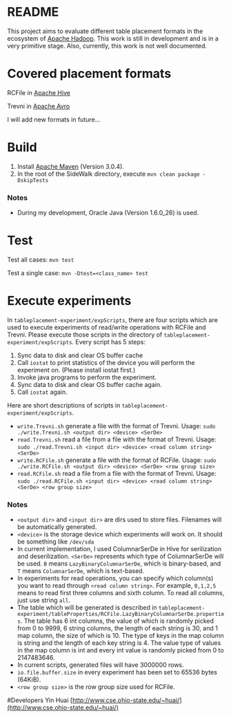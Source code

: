 # README
This project aims to evaluate different table placement formats in the ecosystem of [Apache Hadoop](http://hadoop.apache.org/). This work is still in development and is in a very primitive stage. Also, currently, this work is not well documented.

# Covered placement formats
RCFile in [Apache Hive](http://hive.apache.org/)

Trevni in [Apache Avro](http://avro.apache.org/)

I will add new formats in future...

# Build
1. Install [Apache Maven](http://maven.apache.org/) (Version 3.0.4).
2. In the root of the SideWalk directory, execute `mvn clean package -DskipTests`
### Notes
* During my development, Oracle Java (Version 1.6.0_26) is used.

# Test
Test all cases: `mvn test`

Test a single case: `mvn -Dtest=<class_name> test`

# Execute experiments
In `tableplacement-experiment/expScripts`, there are four scripts which are used to execute experiments of read/write operations with RCFile and Trevni.
Please execute those scripts in the directory of `tableplacement-experiment/expScripts`.
Every script has 5 steps:

1. Sync data to disk and clear OS buffer cache
2. Call `iostat` to print statistics of the device you will perform the experiment on. (Please install iostat first.)
3. Invoke java programs to perform the experiment.
4. Sync data to disk and clear OS buffer cache again.
5. Call `iostat` again.

Here are short descriptions of scripts in `tableplacement-experiment/expScripts`.

* `write.Trevni.sh` generate a file with the format of Trevni.
   Usage: `sudo ./write.Trevni.sh <output dir> <device> <SerDe>`
* `read.Trevni.sh` read a file from a file with the format of Trevni.
   Usage: `sudo ./read.Trevni.sh <input dir> <device> <read column string> <SerDe>`
* `write.RCFile.sh` generate a file with the format of RCFile.
   Usage: `sudo ./write.RCFile.sh <output dir> <device> <SerDe> <row group size>`
* `read.RCFile.sh` read a file from a file with the format of Trevni.
   Usage: `sudo ./read.RCFile.sh <input dir> <device> <read column string> <SerDe> <row group size>`

### Notes
* `<output dir>` and `<input dir>` are dirs used to store files. Filenames will be automatically generated.
* `<device>` is the storage device which experiments will work on. It should be something like `/dev/sda`
* In current implementation, I used ColumnarSerDe in Hive for serilization and deserilization. `<SerDe>` represents which type of ColumnarSerDe will be used. `B` means `LazyBinaryColumnarSerDe`, which is binary-based, and `T` means `ColumnarSerDe`, which is text-based.
* In experiments for read operations, you can specify which column(s) you want to read through `<read column string>`. For example, `0,1,2,5` means to read first three columns and sixth column. To read all columns, just use string `all`.
* The table which will be generated is described in `tableplacement-experiment/tableProperties/RCFile.LazyBinaryColumnarSerDe.properties`. The table has 6 int columns, the value of which is randomly picked from 0 to 9999, 6 string columns, the length of each string is 30, and 1 map column, the size of which is 10. The type of keys in the map column is string and the length of each key string is 4. The value type of values in the map column is int and every int value is randomly picked from 0 to 2147483646.
* In current scripts, generated files will have 3000000 rows.
* `io.file.buffer.size` in every experiment has been set to 65536 bytes (64KiB).
* `<row group size>` is the row group size used for RCFile.


#Developers
Yin Huai  [http://www.cse.ohio-state.edu/~huai/](http://www.cse.ohio-state.edu/~huai/)

